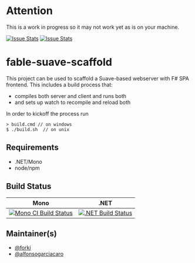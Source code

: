 # Attention

This is a work in progress so it may not work yet as is on your machine.

[![Issue Stats](http://issuestats.com/github/fable/fable-suave-scaffold/badge/issue)](http://issuestats.com/github/fable/fable-suave-scaffold)
[![Issue Stats](http://issuestats.com/github/fable/fable-suave-scaffold/badge/pr)](http://issuestats.com/github/fable/fable-suave-scaffold)

# fable-suave-scaffold

This project can be used to scaffold a Suave-based webserver with F# SPA frontend. This includes a build process that: 

* compiles both server and client and runs both
* and sets up watch to recompile and reload both

In order to kickoff the process run 

    > build.cmd // on windows    
    $ ./build.sh  // on unix
    

## Requirements

* .NET/Mono
* node/npm

## Build Status

Mono | .NET
---- | ----
[![Mono CI Build Status](https://img.shields.io/travis/fable/fable-suave-scaffold/master.svg)](https://travis-ci.org/fable/fable-suave-scaffold) | [![.NET Build Status](https://img.shields.io/appveyor/ci/fsgit/fable-suave-scaffold/master.svg)](https://ci.appveyor.com/project/fsgit/fable-suave-scaffold)

## Maintainer(s)

- [@forki](https://github.com/forki)
- [@alfonsogarciacaro](https://github.com/alfonsogarciacaro)

